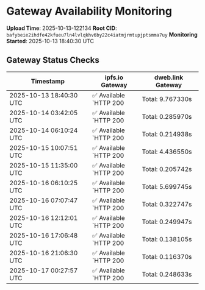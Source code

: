 # Gateway Availability Monitoring

**Upload Time**: 2025-10-13-122134
**Root CID**: `bafybeie2ihdfe42kfueu7ln4lvlqkhv6by22c4iatmjrmtupjptsmma7uy`
**Monitoring Started**: 2025-10-13 18:40:30 UTC

## Gateway Status Checks

| Timestamp | ipfs.io Gateway | dweb.link Gateway |
|-----------|-----------------|-------------------|
| 2025-10-13 18:40:30 UTC | ✅ Available<br>`HTTP 200 | Total: 9.767330s | DNS: 0.166412s | Connect: 0.184046s | Transfer: 9.766876s | Size: 50098 bytes` | ✅ Available<br>`HTTP 200 | Total: 2.077412s | DNS: 0.076485s | Connect: 0.094709s | Transfer: 2.076703s | Size: 50098 bytes` |
| 2025-10-14 03:42:05 UTC | ✅ Available<br>`HTTP 200 | Total: 0.285970s | DNS: 0.174854s | Connect: 0.192463s | Transfer: 0.285139s | Size: 50098 bytes` | ✅ Available<br>`HTTP 200 | Total: 0.179215s | DNS: 0.075984s | Connect: 0.093348s | Transfer: 0.178400s | Size: 50098 bytes` |
| 2025-10-14 06:10:24 UTC | ✅ Available<br>`HTTP 200 | Total: 0.214938s | DNS: 0.136586s | Connect: 0.145417s | Transfer: 0.214591s | Size: 50098 bytes` | ✅ Available<br>`HTTP 200 | Total: 2.900065s | DNS: 0.060684s | Connect: 0.069390s | Transfer: 2.898681s | Size: 50098 bytes` |
| 2025-10-15 10:07:51 UTC | ✅ Available<br>`HTTP 200 | Total: 4.436550s | DNS: 0.129446s | Connect: 0.138002s | Transfer: 4.436225s | Size: 50098 bytes` | ✅ Available<br>`HTTP 200 | Total: 0.149121s | DNS: 0.041863s | Connect: 0.050517s | Transfer: 0.148649s | Size: 50098 bytes` |
| 2025-10-15 11:35:00 UTC | ✅ Available<br>`HTTP 200 | Total: 0.205742s | DNS: 0.132151s | Connect: 0.141140s | Transfer: 0.205223s | Size: 50098 bytes` | ✅ Available<br>`HTTP 200 | Total: 0.107360s | DNS: 0.035855s | Connect: 0.044722s | Transfer: 0.107097s | Size: 50098 bytes` |
| 2025-10-16 06:10:25 UTC | ✅ Available<br>`HTTP 200 | Total: 5.699745s | DNS: 0.171965s | Connect: 0.174650s | Transfer: 5.699335s | Size: 50098 bytes` | ✅ Available<br>`HTTP 200 | Total: 4.899576s | DNS: 0.033088s | Connect: 0.035692s | Transfer: 4.899299s | Size: 50098 bytes` |
| 2025-10-16 07:07:47 UTC | ✅ Available<br>`HTTP 200 | Total: 0.322747s | DNS: 0.171405s | Connect: 0.189063s | Transfer: 0.322026s | Size: 50098 bytes` | ✅ Available<br>`HTTP 200 | Total: 0.148680s | DNS: 0.050898s | Connect: 0.068463s | Transfer: 0.148119s | Size: 50098 bytes` |
| 2025-10-16 12:12:01 UTC | ✅ Available<br>`HTTP 200 | Total: 0.249947s | DNS: 0.103342s | Connect: 0.104722s | Transfer: 0.249562s | Size: 50098 bytes` | ✅ Available<br>`HTTP 200 | Total: 0.089730s | DNS: 0.021104s | Connect: 0.022911s | Transfer: 0.088104s | Size: 50098 bytes` |
| 2025-10-16 17:06:48 UTC | ✅ Available<br>`HTTP 200 | Total: 0.138105s | DNS: 0.085406s | Connect: 0.087381s | Transfer: 0.137591s | Size: 50098 bytes` | ✅ Available<br>`HTTP 200 | Total: 0.199272s | DNS: 0.080537s | Connect: 0.082411s | Transfer: 0.195805s | Size: 50098 bytes` |
| 2025-10-16 21:06:30 UTC | ✅ Available<br>`HTTP 200 | Total: 0.116370s | DNS: 0.018020s | Connect: 0.032529s | Transfer: 0.115709s | Size: 50098 bytes` | ✅ Available<br>`HTTP 200 | Total: 0.133229s | DNS: 0.048113s | Connect: 0.057344s | Transfer: 0.132861s | Size: 50098 bytes` |
| 2025-10-17 00:27:57 UTC | ✅ Available<br>`HTTP 200 | Total: 0.248633s | DNS: 0.047835s | Connect: 0.061859s | Transfer: 0.246902s | Size: 50098 bytes` | ✅ Available<br>`HTTP 200 | Total: 0.145192s | DNS: 0.050437s | Connect: 0.059384s | Transfer: 0.144733s | Size: 50098 bytes` |
